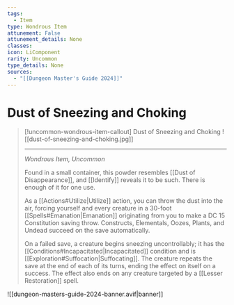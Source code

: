 ```yaml
---
tags:
  - Item
type: Wondrous Item
attunement: False
attunement_details: None
classes:
icon: LiComponent
rarity: Uncommon
type_details: None
sources: 
  - "[[Dungeon Master's Guide 2024]]"
---
```

# Dust of Sneezing and Choking
>[!uncommon-wondrous-item-callout] Dust of Sneezing and Choking
>![[dust-of-sneezing-and-choking.jpg]]
>
>- - -
>_Wondrous Item, Uncommon_
>
>Found in a small container, this powder resembles [[Dust of Disappearance]], and [[Identify]] reveals it to be such. There is enough of it for one use.
>
>As a [[Actions#Utilize\|Utilize]] action, you can throw the dust into the air, forcing yourself and every creature in a 30-foot [[Spells#Emanation\|Emanation]] originating from you to make a DC 15 Constitution saving throw. Constructs, Elementals, Oozes, Plants, and Undead succeed on the save automatically.
>
>On a failed save, a creature begins sneezing uncontrollably; it has the [[Conditions#Incapacitated\|Incapacitated]] condition and is [[Exploration#Suffocation\|Suffocating]]. The creature repeats the save at the end of each of its turns, ending the effect on itself on a success. The effect also ends on any creature targeted by a [[Lesser Restoration]] spell.
>


![[dungeon-masters-guide-2024-banner.avif|banner]]